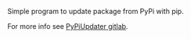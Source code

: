 Simple program to update package from PyPi with pip.

For more info see [PyPiUpdater gitlab](https://gitlab.com/CodeByMrFinchum/PyPiUpdater#).
